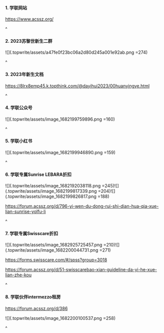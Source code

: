 #### **1. 学联网站**

<https://www.acssz.org/>

^

#### **2. 2023苏黎世新生二群**

![](.topwrite/assets/a47fe0f23bc06a2d80d245a001e92ab.png =274)

^

#### **3. 2023年新生文档**&#x20;

<https://8lrx8emp45.k.topthink.com/@dayihui2023/00huanyingye.html>

^

#### **4. 学联公众号**

![](.topwrite/assets/image_1682199759896.png =160)

^

#### **5. 学联小红书**

![](.topwrite/assets/image_1682199946890.png =159)

^

#### **6. 学联专属Sunrise LEBARA折扣**

![](.topwrite/assets/image_1682192038118.png =245)![](.topwrite/assets/image_1682199817339.png =204)![](.topwrite/assets/image_1682199826817.png =188)

<https://forum.acssz.org/d/796-yi-wen-du-dong-rui-shi-dian-hua-qia-xue-lian-sunrise-yolfu-li>

^

#### **7. 学联专属Swisscare折扣**

![](.topwrite/assets/image_1682925725457.png =210)![](.topwrite/assets/image_1682200044731.png =271)

<https://forms.swisscare.com/#/spss?group=3018>

<https://forum.acssz.org/d/51-swisscarebao-xian-guideline-da-yi-he-xue-lian-zhe-kou>

^

#### **8. 学联伙伴intermezzo租房**

<https://forum.acssz.org/d/386>

![](.topwrite/assets/image_1682200100537.png =258)

^
